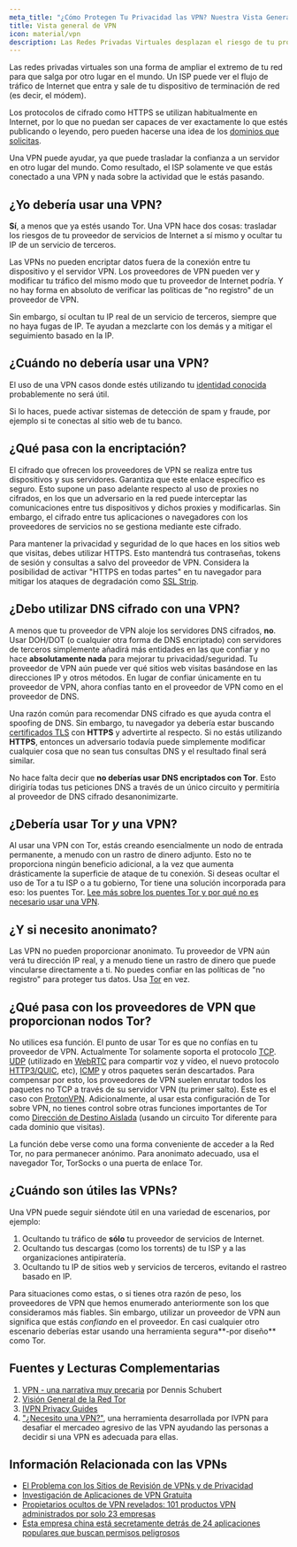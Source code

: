 ```yaml
---
meta_title: "¿Cómo Protegen Tu Privacidad las VPN? Nuestra Vista General de las VPN - Privacy Guides"
title: Vista general de VPN
icon: material/vpn
description: Las Redes Privadas Virtuales desplazan el riesgo de tu proveedor de Internet a un tercero quien confías. Debes tener en cuenta estas cosas.
---
```


Las redes privadas virtuales son una forma de ampliar el extremo de tu red para que salga por otro lugar en el mundo. Un ISP puede ver el flujo de tráfico de Internet que entra y sale de tu dispositivo de terminación de red (es decir, el módem).

Los protocolos de cifrado como HTTPS se utilizan habitualmente en Internet, por lo que no puedan ser capaces de ver exactamente lo que estés publicando o leyendo, pero pueden hacerse una idea de los [dominios que solicitas](../advanced/dns-overview.md#why-shouldnt-i-use-encrypted-dns).

Una VPN puede ayudar, ya que puede trasladar la confianza a un servidor en otro lugar del mundo. Como resultado, el ISP solamente ve que estás conectado a una VPN y nada sobre la actividad que le estás pasando.

## ¿Yo debería usar una VPN?

**Sí**, a menos que ya estés usando Tor. Una VPN hace dos cosas: trasladar los riesgos de tu proveedor de servicios de Internet a sí mismo y ocultar tu IP de un servicio de terceros.

Las VPNs no pueden encriptar datos fuera de la conexión entre tu dispositivo y el servidor VPN. Los proveedores de VPN pueden ver y modificar tu tráfico del mismo modo que tu proveedor de Internet podría. Y no hay forma en absoluto de verificar las políticas de "no registro" de un proveedor de VPN.

Sin embargo, sí ocultan tu IP real de un servicio de terceros, siempre que no haya fugas de IP. Te ayudan a mezclarte con los demás y a mitigar el seguimiento basado en la IP.

## ¿Cuándo no debería usar una VPN?

El uso de una VPN casos donde estés utilizando tu [identidad conocida](common-threats.md#common-misconceptions) probablemente no será útil.

Si lo haces, puede activar sistemas de detección de spam y fraude, por ejemplo si te conectas al sitio web de tu banco.

## ¿Qué pasa con la encriptación?

El cifrado que ofrecen los proveedores de VPN se realiza entre tus dispositivos y sus servidores. Garantiza que este enlace específico es seguro. Esto supone un paso adelante respecto al uso de proxies no cifrados, en los que un adversario en la red puede interceptar las comunicaciones entre tus dispositivos y dichos proxies y modificarlas. Sin embargo, el cifrado entre tus aplicaciones o navegadores con los proveedores de servicios no se gestiona mediante este cifrado.

Para mantener la privacidad y seguridad de lo que haces en los sitios web que visitas, debes utilizar HTTPS. Esto mantendrá tus contraseñas, tokens de sesión y consultas a salvo del proveedor de VPN. Considera la posibilidad de activar "HTTPS en todas partes" en tu navegador para mitigar los ataques de degradación como [SSL Strip](https://www.blackhat.com/presentations/bh-dc-09/Marlinspike/BlackHat-DC-09-Marlinspike-Defeating-SSL.pdf).

## ¿Debo utilizar DNS cifrado con una VPN?

A menos que tu proveedor de VPN aloje los servidores DNS cifrados, **no**. Usar DOH/DOT (o cualquier otra forma de DNS encriptado) con servidores de terceros simplemente añadirá más entidades en las que confiar y no hace **absolutamente nada** para mejorar tu privacidad/seguridad. Tu proveedor de VPN aún puede ver qué sitios web visitas basándose en las direcciones IP y otros métodos. En lugar de confiar únicamente en tu proveedor de VPN, ahora confías tanto en el proveedor de VPN como en el proveedor de DNS.

Una razón común para recomendar DNS cifrado es que ayuda contra el spoofing de DNS. Sin embargo, tu navegador ya debería estar buscando [certificados TLS](https://en.wikipedia.org/wiki/Transport_Layer_Security#Digital_certificates) con **HTTPS** y advertirte al respecto. Si no estás utilizando **HTTPS**, entonces un adversario todavía puede simplemente modificar cualquier cosa que no sean tus consultas DNS y el resultado final será similar.

No hace falta decir que **no deberías usar DNS encriptados con Tor**. Esto dirigiría todas tus peticiones DNS a través de un único circuito y permitiría al proveedor de DNS cifrado desanonimizarte.

## ¿Debería usar Tor *y* una VPN?

Al usar una VPN con Tor, estás creando esencialmente un nodo de entrada permanente, a menudo con un rastro de dinero adjunto. Esto no te proporciona ningún beneficio adicional, a la vez que aumenta drásticamente la superficie de ataque de tu conexión. Si deseas ocultar el uso de Tor a tu ISP o a tu gobierno, Tor tiene una solución incorporada para eso: los puentes Tor. [Lee más sobre los puentes Tor y por qué no es necesario usar una VPN](../advanced/tor-overview.md).

## ¿Y si necesito anonimato?

Las VPN no pueden proporcionar anonimato. Tu proveedor de VPN aún verá tu dirección IP real, y a menudo tiene un rastro de dinero que puede vincularse directamente a ti. No puedes confiar en las políticas de "no registro" para proteger tus datos. Usa [Tor](https://www.torproject.org/) en vez.

## ¿Qué pasa con los proveedores de VPN que proporcionan nodos Tor?

No utilices esa función. El punto de usar Tor es que no confías en tu proveedor de VPN. Actualmente Tor solamente soporta el protocolo [TCP](https://en.wikipedia.org/wiki/Transmission_Control_Protocol). [UDP](https://en.wikipedia.org/wiki/User_Datagram_Protocol) (utilizado en [WebRTC](https://en.wikipedia.org/wiki/WebRTC) para compartir voz y vídeo, el nuevo protocolo [HTTP3/QUIC](https://en.wikipedia.org/wiki/HTTP/3), etc), [ICMP](https://en.wikipedia.org/wiki/Internet_Control_Message_Protocol) y otros paquetes serán descartados. Para compensar por esto, los proveedores de VPN suelen enrutar todos los paquetes no TCP a través de su servidor VPN (tu primer salto). Este es el caso con [ProtonVPN](https://protonvpn.com/support/tor-vpn/). Adicionalmente, al usar esta configuración de Tor sobre VPN, no tienes control sobre otras funciones importantes de Tor como [Dirección de Destino Aislada](https://www.whonix.org/wiki/Stream_Isolation) (usando un circuito Tor diferente para cada dominio que visitas).

La función debe verse como una forma conveniente de acceder a la Red Tor, no para permanecer anónimo. Para anonimato adecuado, usa el navegador Tor, TorSocks o una puerta de enlace Tor.

## ¿Cuándo son útiles las VPNs?

Una VPN puede seguir siéndote útil en una variedad de escenarios, por ejemplo:

1. Ocultando tu tráfico de **sólo** tu proveedor de servicios de Internet.
1. Ocultando tus descargas (como los torrents) de tu ISP y a las organizaciones antipiratería.
1. Ocultando tu IP de sitios web y servicios de terceros, evitando el rastreo basado en IP.

Para situaciones como estas, o si tienes otra razón de peso, los proveedores de VPN que hemos enumerado anteriormente son los que consideramos más fiables. Sin embargo, utilizar un proveedor de VPN aun significa que estás *confiando* en el proveedor. En casi cualquier otro escenario deberías estar usando una herramienta segura**-por diseño** como Tor.

## Fuentes y Lecturas Complementarias

1. [VPN - una narrativa muy precaria](https://schub.io/blog/2019/04/08/very-precarious-narrative.html) por Dennis Schubert
1. [Visión General de la Red Tor](../advanced/tor-overview.md)
1. [IVPN Privacy Guides](https://www.ivpn.net/privacy-guides)
1. ["¿Necesito una VPN?"](https://www.doineedavpn.com), una herramienta desarrollada por IVPN para desafiar el mercadeo agresivo de las VPN ayudando las personas a decidir si una VPN es adecuada para ellas.

## Información Relacionada con las VPNs

- [El Problema con los Sitios de Revisión de VPNs y de Privacidad](https://blog.privacyguides.org/2019/11/20/the-trouble-with-vpn-and-privacy-review-sites/)
- [Investigación de Aplicaciones de VPN Gratuita](https://www.top10vpn.com/free-vpn-app-investigation/)
- [Propietarios ocultos de VPN revelados: 101 productos VPN administrados por solo 23 empresas](https://vpnpro.com/blog/hidden-vpn-owners-unveiled-97-vpns-23-companies/)
- [Esta empresa china está secretamente detrás de 24 aplicaciones populares que buscan permisos peligrosos](https://vpnpro.com/blog/chinese-company-secretly-behind-popular-apps-seeking-dangerous-permissions/)
